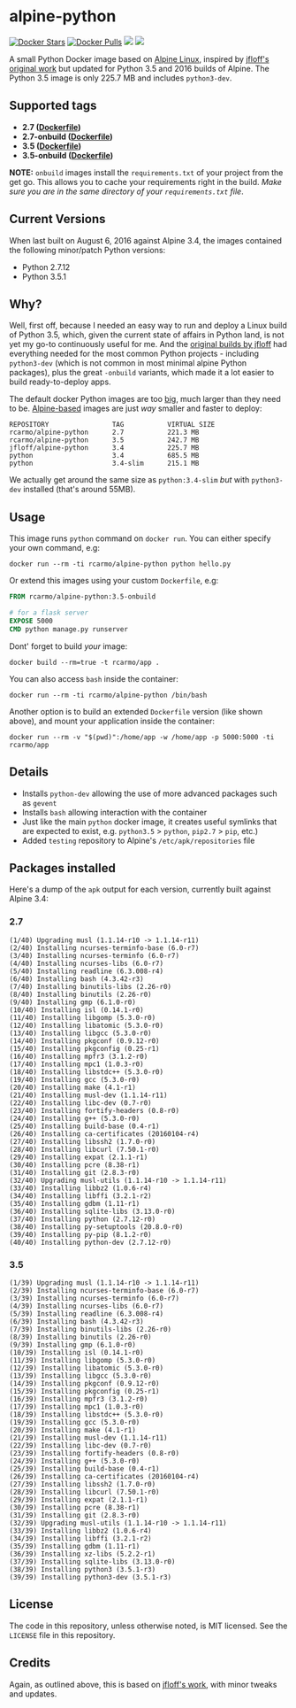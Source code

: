# alpine-python

[![Docker Stars](https://img.shields.io/docker/stars/rcarmo/alpine-python.svg)](https://hub.docker.com/r/rcarmo/alpine-python)
[![Docker Pulls](https://img.shields.io/docker/pulls/rcarmo/alpine-python.svg)](https://hub.docker.com/r/rcarmo/alpine-python)
[![](https://images.microbadger.com/badges/image/rcarmo/alpine-python.svg)](https://microbadger.com/images/rcarmo/alpine-python "Get your own image badge on microbadger.com")
[![](https://images.microbadger.com/badges/version/rcarmo/alpine-python.svg)](https://microbadger.com/images/rcarmo/alpine-python "Get your own version badge on microbadger.com")

A small Python Docker image based on [Alpine Linux](http://alpinelinux.org/), inspired by [jfloff's original work](https://github.com/jfloff/alpine-python) but updated for Python 3.5 and 2016 builds of Alpine. The Python 3.5 image is only 225.7 MB and includes `python3-dev`.


## Supported tags
* **2.7 ([Dockerfile](https://github.com/rcarmo/alpine-python/blob/master/2.7/Dockerfile))**
* **2.7-onbuild ([Dockerfile](https://github.com/rcarmo/alpine-python/blob/master/2.7/onbuild/Dockerfile))**
* **3.5 ([Dockerfile](https://github.com/rcarmo/alpine-python/blob/master/3.5/Dockerfile))**
* **3.5-onbuild ([Dockerfile](https://github.com/rcarmo/alpine-python/blob/master/3.5/onbuild/Dockerfile))**

**NOTE:** `onbuild` images install the `requirements.txt` of your project from the get go. This allows you to cache your requirements right in the build. _Make sure you are in the same directory of your `requirements.txt` file_.

## Current Versions

When last built on August 6, 2016 against Alpine 3.4, the images contained the following minor/patch Python versions:

* Python 2.7.12
* Python 3.5.1

## Why?

Well, first off, because I needed an easy way to run and deploy a Linux build of Python 3.5, which, given the current state of affairs in Python land, is not yet my go-to continuously useful for me. And the [original builds by jfloff](https://github.com/jfloff/alpine-python) had everything needed for the most common Python projects - including `python3-dev` (which is not common in most minimal alpine Python packages), plus the great `-onbuild` variants, which made it a lot easier to build ready-to-deploy apps.

The default docker Python images are too [big](https://github.com/docker-library/python/issues/45), much larger than they need to be. [Alpine-based](https://github.com/gliderlabs/docker-alpine) images are just _way_ smaller and faster to deploy:

```
REPOSITORY                TAG           VIRTUAL SIZE
rcarmo/alpine-python      2.7           221.3 MB
rcarmo/alpine-python      3.5           242.7 MB
jfloff/alpine-python      3.4           225.7 MB
python                    3.4           685.5 MB
python                    3.4-slim      215.1 MB
```

We actually get around the same size as `python:3.4-slim` *but* with `python3-dev` installed (that's around 55MB).

## Usage
This image runs `python` command on `docker run`. You can either specify your own command, e.g:
```shell
docker run --rm -ti rcarmo/alpine-python python hello.py
```

Or extend this images using your custom `Dockerfile`, e.g:
```dockerfile
FROM rcarmo/alpine-python:3.5-onbuild

# for a flask server
EXPOSE 5000
CMD python manage.py runserver
```

Dont' forget to build _your_ image:
```shell
docker build --rm=true -t rcarmo/app .
```

You can also access `bash` inside the container:
```shell
docker run --rm -ti rcarmo/alpine-python /bin/bash
```

Another option is to build an extended `Dockerfile` version (like shown above), and mount your application inside the container:
```shell
docker run --rm -v "$(pwd)":/home/app -w /home/app -p 5000:5000 -ti rcarmo/app
```

## Details
* Installs `python-dev` allowing the use of more advanced packages such as `gevent`
* Installs `bash` allowing interaction with the container
* Just like the main `python` docker image, it creates useful symlinks that are expected to exist, e.g. `python3.5` > `python`, `pip2.7` > `pip`, etc.)
* Added `testing` repository to Alpine's `/etc/apk/repositories` file

## Packages installed

Here's a dump of the `apk` output for each version, currently built against Alpine 3.4:

### 2.7

```
(1/40) Upgrading musl (1.1.14-r10 -> 1.1.14-r11)
(2/40) Installing ncurses-terminfo-base (6.0-r7)
(3/40) Installing ncurses-terminfo (6.0-r7)
(4/40) Installing ncurses-libs (6.0-r7)
(5/40) Installing readline (6.3.008-r4)
(6/40) Installing bash (4.3.42-r3)
(7/40) Installing binutils-libs (2.26-r0)
(8/40) Installing binutils (2.26-r0)
(9/40) Installing gmp (6.1.0-r0)
(10/40) Installing isl (0.14.1-r0)
(11/40) Installing libgomp (5.3.0-r0)
(12/40) Installing libatomic (5.3.0-r0)
(13/40) Installing libgcc (5.3.0-r0)
(14/40) Installing pkgconf (0.9.12-r0)
(15/40) Installing pkgconfig (0.25-r1)
(16/40) Installing mpfr3 (3.1.2-r0)
(17/40) Installing mpc1 (1.0.3-r0)
(18/40) Installing libstdc++ (5.3.0-r0)
(19/40) Installing gcc (5.3.0-r0)
(20/40) Installing make (4.1-r1)
(21/40) Installing musl-dev (1.1.14-r11)
(22/40) Installing libc-dev (0.7-r0)
(23/40) Installing fortify-headers (0.8-r0)
(24/40) Installing g++ (5.3.0-r0)
(25/40) Installing build-base (0.4-r1)
(26/40) Installing ca-certificates (20160104-r4)
(27/40) Installing libssh2 (1.7.0-r0)
(28/40) Installing libcurl (7.50.1-r0)
(29/40) Installing expat (2.1.1-r1)
(30/40) Installing pcre (8.38-r1)
(31/40) Installing git (2.8.3-r0)
(32/40) Upgrading musl-utils (1.1.14-r10 -> 1.1.14-r11)
(33/40) Installing libbz2 (1.0.6-r4)
(34/40) Installing libffi (3.2.1-r2)
(35/40) Installing gdbm (1.11-r1)
(36/40) Installing sqlite-libs (3.13.0-r0)
(37/40) Installing python (2.7.12-r0)
(38/40) Installing py-setuptools (20.8.0-r0)
(39/40) Installing py-pip (8.1.2-r0)
(40/40) Installing python-dev (2.7.12-r0)
```

### 3.5

```
(1/39) Upgrading musl (1.1.14-r10 -> 1.1.14-r11)
(2/39) Installing ncurses-terminfo-base (6.0-r7)
(3/39) Installing ncurses-terminfo (6.0-r7)
(4/39) Installing ncurses-libs (6.0-r7)
(5/39) Installing readline (6.3.008-r4)
(6/39) Installing bash (4.3.42-r3)
(7/39) Installing binutils-libs (2.26-r0)
(8/39) Installing binutils (2.26-r0)
(9/39) Installing gmp (6.1.0-r0)
(10/39) Installing isl (0.14.1-r0)
(11/39) Installing libgomp (5.3.0-r0)
(12/39) Installing libatomic (5.3.0-r0)
(13/39) Installing libgcc (5.3.0-r0)
(14/39) Installing pkgconf (0.9.12-r0)
(15/39) Installing pkgconfig (0.25-r1)
(16/39) Installing mpfr3 (3.1.2-r0)
(17/39) Installing mpc1 (1.0.3-r0)
(18/39) Installing libstdc++ (5.3.0-r0)
(19/39) Installing gcc (5.3.0-r0)
(20/39) Installing make (4.1-r1)
(21/39) Installing musl-dev (1.1.14-r11)
(22/39) Installing libc-dev (0.7-r0)
(23/39) Installing fortify-headers (0.8-r0)
(24/39) Installing g++ (5.3.0-r0)
(25/39) Installing build-base (0.4-r1)
(26/39) Installing ca-certificates (20160104-r4)
(27/39) Installing libssh2 (1.7.0-r0)
(28/39) Installing libcurl (7.50.1-r0)
(29/39) Installing expat (2.1.1-r1)
(30/39) Installing pcre (8.38-r1)
(31/39) Installing git (2.8.3-r0)
(32/39) Upgrading musl-utils (1.1.14-r10 -> 1.1.14-r11)
(33/39) Installing libbz2 (1.0.6-r4)
(34/39) Installing libffi (3.2.1-r2)
(35/39) Installing gdbm (1.11-r1)
(36/39) Installing xz-libs (5.2.2-r1)
(37/39) Installing sqlite-libs (3.13.0-r0)
(38/39) Installing python3 (3.5.1-r3)
(39/39) Installing python3-dev (3.5.1-r3)
```

## License
The code in this repository, unless otherwise noted, is MIT licensed. See the `LICENSE` file in this repository.

## Credits
Again, as outlined above, this is based on [jfloff's work](https://github.com/jfloff/alpine-python), with minor tweaks and updates.
